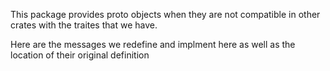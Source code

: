 This package provides proto objects when they are not compatible in other crates with the traites that we have.

Here are the messages we redefine and implment here as well as the location of their original definition

